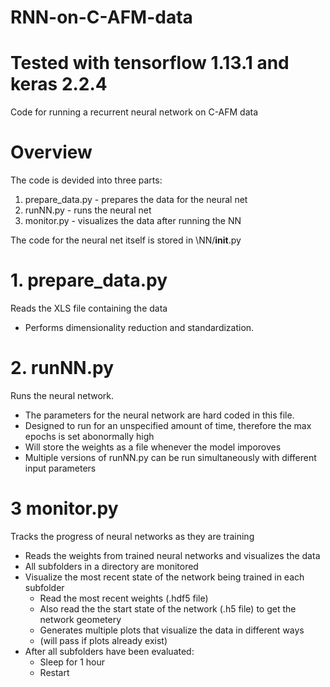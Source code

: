 # RNN-on-C-AFM-data
# Tested with tensorflow 1.13.1 and keras 2.2.4

Code for running a recurrent neural network on C-AFM data

# Overview
The code is devided into three parts:
  1. prepare_data.py - prepares the data for the neural net
  2. runNN.py        - runs the neural net
  3. monitor.py      - visualizes the data after running the NN
  
The code for the neural net itself is stored in \NN/__init__.py

# 1. prepare_data.py 
Reads the XLS file containing the data
  - Performs dimensionality reduction and standardization.

# 2. runNN.py
Runs the neural network.
  - The parameters for the neural network are hard coded in this file.
  - Designed to run for an unspecified amount of time, therefore the max epochs is set abonormally high
  - Will store the weights as a file whenever the model imporoves
  - Multiple versions of runNN.py can be run simultaneously with different input parameters
  
# 3 monitor.py
Tracks the progress of neural networks as they are training
  - Reads the weights from trained neural networks and visualizes the data
  - All subfolders in a directory are monitored
  - Visualize the most recent state of the network being trained in each subfolder
    - Read the most recent weights (.hdf5 file)
    - Also read the the start state of the network (.h5 file) to get the network geometery
    - Generates multiple plots that visualize the data in different ways
    - (will pass if plots already exist)
  - After all subfolders have been evaluated:
    - Sleep for 1 hour
    - Restart

